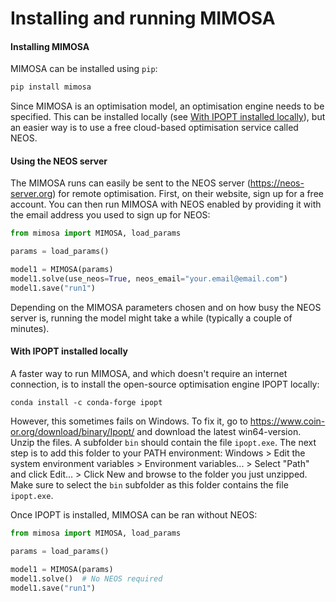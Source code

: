 # Installing and running MIMOSA

#### Installing MIMOSA

MIMOSA can be installed using `pip`:
```bash
pip install mimosa
```

Since MIMOSA is an optimisation model, an optimisation engine needs to be specified. This can be installed locally (see [With IPOPT installed locally](#with-ipopt-installed-locally)), but an easier way is to use a free cloud-based optimisation service called NEOS.

#### Using the NEOS server
The MIMOSA runs can easily be sent to the NEOS server (https://neos-server.org) for remote optimisation. First, on their website, sign up for a free account. You can then run MIMOSA with NEOS enabled by providing it with the email address you used to sign up for NEOS:

```python
from mimosa import MIMOSA, load_params

params = load_params()

model1 = MIMOSA(params)
model1.solve(use_neos=True, neos_email="your.email@email.com")
model1.save("run1")
```

Depending on the MIMOSA parameters chosen and on how busy the NEOS server is, running the model might take a while (typically a couple of minutes).

#### With IPOPT installed locally

A faster way to run MIMOSA, and which doesn't require an internet connection, is to install the open-source optimisation engine IPOPT locally:
```
conda install -c conda-forge ipopt
```
However, this sometimes fails on Windows. To fix it, go to https://www.coin-or.org/download/binary/Ipopt/ and download the latest win64-version. Unzip the files. A subfolder `bin` should contain the file `ipopt.exe`. The next step is to add this folder to your PATH environment:
Windows > Edit the system environment variables > Environment variables... > Select "Path" and click Edit... > Click New and browse to the folder you just unzipped. Make sure to select the `bin` subfolder as this folder contains the file `ipopt.exe`.

Once IPOPT is installed, MIMOSA can be ran without NEOS:
```python
from mimosa import MIMOSA, load_params

params = load_params()

model1 = MIMOSA(params)
model1.solve()  # No NEOS required
model1.save("run1")
```

